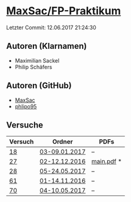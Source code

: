 # [MaxSac/FP-Praktikum](https://github.com/MaxSac/FP-Praktikum)

Letzter Commit: 12.06.2017 21:24:30

## Autoren (Klarnamen)
- Maximilian Sackel
- Philip Schäfers

## Autoren (GitHub)
- [MaxSac](https://github.com/MaxSac)
- [phlipo95](https://github.com/phlipo95)

## Versuche

|       Versuch        |                                     Ordner                                      |                                                                          PDFs                                                                           |
|----------------------|---------------------------------------------------------------------------------|---------------------------------------------------------------------------------------------------------------------------------------------------------|
|[18](../../versuch/18)|[03-09.01.2017](https://github.com/MaxSac/FP-Praktikum/tree/master/03-09.01.2017)|–                                                                                                                                                        |
|[27](../../versuch/27)|[02-12.12.2016](https://github.com/MaxSac/FP-Praktikum/tree/master/02-12.12.2016)|[main.pdf](https://docs.google.com/viewer?url=https://raw.githubusercontent.com/NicoWeio/awesome-ap-pdfs/main/MaxSac%E2%88%95FP-Praktikum/27/main.pdf) \*|
|[28](../../versuch/28)|[05-24.05.2017](https://github.com/MaxSac/FP-Praktikum/tree/master/05-24.05.2017)|–                                                                                                                                                        |
|[61](../../versuch/61)|[01-14.11.2016](https://github.com/MaxSac/FP-Praktikum/tree/master/01-14.11.2016)|–                                                                                                                                                        |
|[70](../../versuch/70)|[04-10.05.2017](https://github.com/MaxSac/FP-Praktikum/tree/master/04-10.05.2017)|–                                                                                                                                                        |
